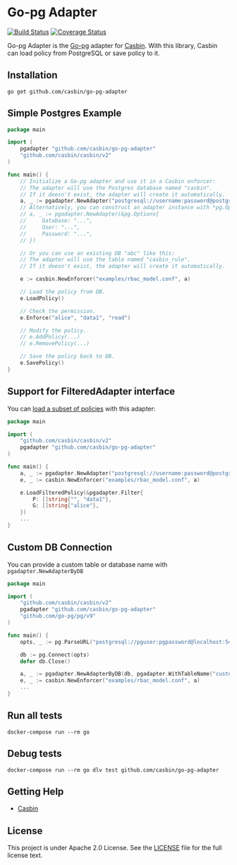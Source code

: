 # Go-pg Adapter

[![Build Status](https://travis-ci.com/casbin/go-pg-adapter.svg?branch=master)](https://travis-ci.com/casbin/go-pg-adapter)
[![Coverage Status](https://coveralls.io/repos/github/casbin/go-pg-adapter/badge.svg?branch=master)](https://coveralls.io/github/casbin/go-pg-adapter?branch=master)

Go-pg Adapter is the [Go-pg](https://github.com/go-pg/pg) adapter for [Casbin](https://github.com/casbin/casbin). With this library, Casbin can load policy from PostgreSQL or save policy to it.

## Installation

    go get github.com/casbin/go-pg-adapter

## Simple Postgres Example

```go
package main

import (
	pgadapter "github.com/casbin/go-pg-adapter"
	"github.com/casbin/casbin/v2"
)

func main() {
	// Initialize a Go-pg adapter and use it in a Casbin enforcer:
	// The adapter will use the Postgres database named "casbin".
	// If it doesn't exist, the adapter will create it automatically.
	a, _ := pgadapter.NewAdapter("postgresql://username:password@postgres:5432/database?sslmode=disable") // Your driver and data source.
	// Alternatively, you can construct an adapter instance with *pg.Options:
	// a, _ := pgadapter.NewAdapter(&pg.Options{
	//     Database: "...",
	//     User: "...",
	//     Password: "...",
	// })

	// Or you can use an existing DB "abc" like this:
	// The adapter will use the table named "casbin_rule".
	// If it doesn't exist, the adapter will create it automatically.

	e := casbin.NewEnforcer("examples/rbac_model.conf", a)

	// Load the policy from DB.
	e.LoadPolicy()

	// Check the permission.
	e.Enforce("alice", "data1", "read")

	// Modify the policy.
	// e.AddPolicy(...)
	// e.RemovePolicy(...)

	// Save the policy back to DB.
	e.SavePolicy()
}
```

## Support for FilteredAdapter interface

You can [load a subset of policies](https://casbin.org/docs/en/policy-subset-loading) with this adapter:

```go
package main

import (
	"github.com/casbin/casbin/v2"
	pgadapter "github.com/casbin/go-pg-adapter"
)

func main() {
	a, _ := pgadapter.NewAdapter("postgresql://username:password@postgres:5432/database?sslmode=disable")
	e, _ := casbin.NewEnforcer("examples/rbac_model.conf", a)

	e.LoadFilteredPolicy(&pgadapter.Filter{
		P: []string{"", "data1"},
		G: []string{"alice"},
	})
	...
}
```

## Custom DB Connection

You can provide a custom table or database name with `pgadapter.NewAdapterByDB`

```go
package main

import (
	"github.com/casbin/casbin/v2"
	pgadapter "github.com/casbin/go-pg-adapter"
	"github.com/go-pg/pg/v9"
)

func main() {
	opts, _ := pg.ParseURL("postgresql://pguser:pgpassword@localhost:5432/pgdb?sslmode=disable")

	db := pg.Connect(opts)
	defer db.Close()

	a, _ := pgadapter.NewAdapterByDB(db, pgadapter.WithTableName("custom_table"))
	e, _ := casbin.NewEnforcer("examples/rbac_model.conf", a)
    ...
}
```

## Run all tests

    docker-compose run --rm go

## Debug tests

    docker-compose run --rm go dlv test github.com/casbin/go-pg-adapter

## Getting Help

-   [Casbin](https://github.com/casbin/casbin)

## License

This project is under Apache 2.0 License. See the [LICENSE](LICENSE) file for the full license text.
